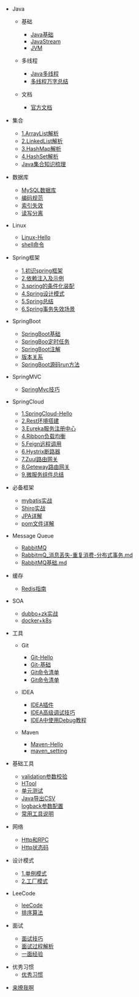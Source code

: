- Java
  - 基础 
     - [Java基础](Java/Java基础.md)
     - [JavaStream](Java/Java8/JavaStream流还可以这样玩.md)
     - [JVM](Java/JVM.md)

  - 多线程
     - [Java多线程](./Java/多线程-Hello.md)
     - [多线程万字总结](./Java/多线程万字总结.md)

  - 文档
     - [官方文档](./Java/官方文档.md)
     
- 集合
   - [1.ArrayList解析](Java/数据结构/1.ArrayList解析.md)
   - [2.LinkedList解析](Java/数据结构/2.LinkedList解析.md)     
   - [3.HashMap解析](Java/数据结构/3.HashMap解析.md)
   - [4.HashSet解析](Java/数据结构/4.HashSet解析.md)     
   - [Java集合知识梳理](Java/数据结构/Java集合知识梳理.md)

     
- 数据库 
  - [MySQL数据库](database/MySQL/MySQL-Hello.md)
  - [编码规范](database/MySQL/MySQL编码规范.md)
  - [索引失效](database/使用索引时有些不生效的情况.md)
  - [读写分离](database/分库分表.md)
  
- Linux
  - [Linux-Hello](database/Linux-Hello.md)
  - [shell命令](database/shell命令.md)

- Spring框架
  - [1.初识spring框架](spring/(1)初识Spring框架.md)
  - [2.依赖注入及示例](spring/(2)一文搞懂spring依赖注入DI.md)
  - [3.spring的条件化装配](spring/(3)你了解spring的高级装配吗_条件化装配bean.md)
  - [4.Spring设计模式](spring/Spring-Design-Patterns.md)
  - [5.Spring总结](spring/Spring总结.md)
  - [6.Spring事务失效场景](spring/Spring事务失效场景.md)

- SpringBoot
  - [SpringBoot基础](springboot/SpringBoot-Hello.md)
  - [SpringBoo定时任务](springboot/Spingboot定时任务-Hello.md)
  - [SpringBoot注解](springboot/SpringBoot注解-Hello.md)
  - [版本关系](springboot/Springboot_jdk_Maven版本.md)
  - [SpringBoot源码run方法](springboot/SpringBoot源码run方法.md)
  
- SpringMVC
  - [SpringMvc技巧](springmvc/SpringMvc技巧.md)

- SpringCloud
  - [1.SpringCloud-Hello](springcloud/SpringCloud-Hello.md)
  - [2.Rest环境搭建](springcloud/1.SpringCloud—Rest环境搭建.md)
  - [3.Eureka服务注册中心](springcloud/2.SpringCloud—Eureka服务注册中心.md)
  - [4.Ribbon负载均衡](springcloud/3.SpringCloud—Ribbon负载均衡.md)
  - [5.Feign远程调用](springcloud/4.SpringCloud—Feign远程调用.md)
  - [6.Hystrix断路器](springcloud/5.SpringCloud—Hystrix断路器.md)
  - [7.Zuul路由网关](springcloud/6.SpringCloud—Zuul路由网关.md)
  - [8.Geteway路由网关](springcloud/7.SpringCloud—Geteway路由网关.md)
  - [9.微服务组件总结](springcloud/8.微服务组件总结.md)

- 必备框架
  - [mybatis实战](framework/Mybatis实战.md)
  - [Shiro实战](framework/Shiro实战.md)
  - [JPA详解](framework/JPA详解.md)
  - [pom文件详解](framework/pom文件详解.md)

- Message Queue
  - [RabbitMQ](message_queue/RabbitMQ-Hello.md)
  - [RabbitmQ_消息丢失-重复消费-分布式事务.md](message_queue/RabbitmQ_消息丢失-重复消费-分布式事务.md)
  - [RabbitMQ基础.md](message_queue/RabbitMQ基础.md)

- 缓存
  - [Redis指南](Redis/Redis-Hello.md)
  
- SOA 
  - [dubbo+zk实战](SOA/dubbo+zk实战.md)
  - [docker+k8s](SOA/docker基础命令_k8s基础命令.md)

- 工具
  - Git 
    - [Git-Hello](tool/base_tool/Git/Git-Hello.md)
    - [Git-基础](tool/base_tool/Git/Git-基础.md)
    - [Git命令清单](tool/base_tool/Git/Git常用命令清单.md)
    - [Git命令清单](tool/base_tool/Git/Git常用命令清单.md)
    
  - IDEA
     - [IDEA插件](tool/base_tool/IDEA/IDEA插件.md)
     - [IDEA高级调试技巧](tool/base_tool/IDEA/IDEA高级调试技巧.md)
     - [IDEA中使用Debug教程](tool/base_tool/IDEA/IDEA中使用Debug教程.md)
     
  - Maven
     - [Maven-Hello](tool/base_tool/Maven/Maven-Hello.md)
     - [maven_setting](tool/base_tool/Maven/maven_setting.xml中文配置详解.md)
 
- 基础工具
  - [validation参数校验](demo/tool/validation参数校验.md)
  - [HTool](demo/tool/HTool.md)
  - [单元测试](demo/tool/单元测试.md)
  - [Java导出CSV](demo/tool/Java导出CSV.md)
  - [logback参数配置](demo/tool/logback参数配置.md)
  - [常用工具说明](demo/temp/常用工具说明.md)


- 网络
  - [Http和RPC](network/Http和RPC.md)
  - [Http状态码](network/Http状态码.md)

- 设计模式
  - [1.单例模式](desgin-pattern/Java面试必备：手写单例模式.md)
  - [2.工厂模式](desgin-pattern/工厂模式超详解（代码示例）.md)

- LeeCode
  - [leeCode](leeCode/LeeCode.md)
  - [排序算法](leeCode/八大排序算法.md)

- 面试
  - [面试技巧](面试/面试技巧.md)
  - [面试过程解析](面试/面试过程全解析.md)
  - [一面经验](面试/2022/一面经验.md)
  
* 优秀习惯
  * [优秀习惯](good_programmer/good_programmer_start.md)


- [来撩我啊](callme.md)


